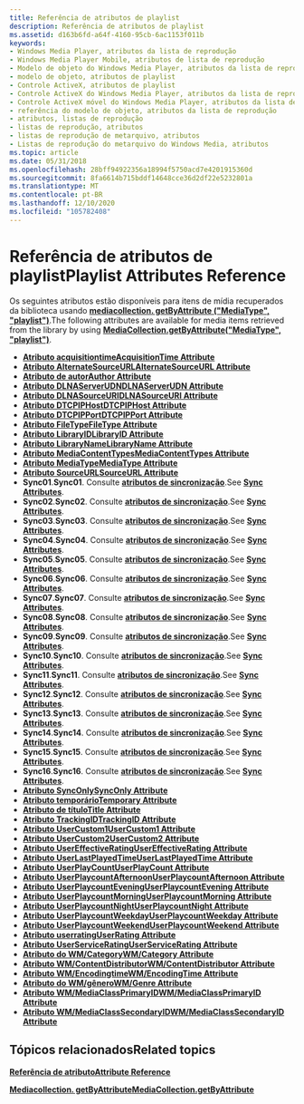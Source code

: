 ```yaml
---
title: Referência de atributos de playlist
description: Referência de atributos de playlist
ms.assetid: d163b6fd-a64f-4160-95cb-6ac1153f011b
keywords:
- Windows Media Player, atributos da lista de reprodução
- Windows Media Player Mobile, atributos de lista de reprodução
- Modelo de objeto do Windows Media Player, atributos da lista de reprodução
- modelo de objeto, atributos de playlist
- Controle ActiveX, atributos de playlist
- Controle ActiveX do Windows Media Player, atributos da lista de reprodução
- Controle ActiveX móvel do Windows Media Player, atributos da lista de reprodução
- referência do modelo de objeto, atributos da lista de reprodução
- atributos, listas de reprodução
- listas de reprodução, atributos
- listas de reprodução de metarquivo, atributos
- Listas de reprodução do metarquivo do Windows Media, atributos
ms.topic: article
ms.date: 05/31/2018
ms.openlocfilehash: 28bff94922356a18994f5750acd7e4201915360d
ms.sourcegitcommit: 8fa6614b715bddf14648cce36d2df22e5232801a
ms.translationtype: MT
ms.contentlocale: pt-BR
ms.lasthandoff: 12/10/2020
ms.locfileid: "105782408"
---
```

# <a name="playlist-attributes-reference"></a><span data-ttu-id="9334a-115">Referência de atributos de playlist</span><span class="sxs-lookup"><span data-stu-id="9334a-115">Playlist Attributes Reference</span></span>

<span data-ttu-id="9334a-116">Os seguintes atributos estão disponíveis para itens de mídia recuperados da biblioteca usando [**mediacollection. getByAttribute ("MediaType", "playlist")**](/windows/desktop/WMP/mediacollection-getbyattribute).</span><span class="sxs-lookup"><span data-stu-id="9334a-116">The following attributes are available for media items retrieved from the library by using [**MediaCollection.getByAttribute("MediaType", "playlist")**](/windows/desktop/WMP/mediacollection-getbyattribute).</span></span>

-   [<span data-ttu-id="9334a-117">**Atributo acquisitiontime**</span><span class="sxs-lookup"><span data-stu-id="9334a-117">**AcquisitionTime Attribute**</span></span>](acquisitiontime-attribute.md)
-   [<span data-ttu-id="9334a-118">**Atributo AlternateSourceURL**</span><span class="sxs-lookup"><span data-stu-id="9334a-118">**AlternateSourceURL Attribute**</span></span>](alternatesourceurl-attribute.md)
-   [<span data-ttu-id="9334a-119">**Atributo de autor**</span><span class="sxs-lookup"><span data-stu-id="9334a-119">**Author Attribute**</span></span>](author-attribute.md)
-   [<span data-ttu-id="9334a-120">**Atributo DLNAServerUDN**</span><span class="sxs-lookup"><span data-stu-id="9334a-120">**DLNAServerUDN Attribute**</span></span>](dlnaserverudn-attribute.md)
-   [<span data-ttu-id="9334a-121">**Atributo DLNASourceURI**</span><span class="sxs-lookup"><span data-stu-id="9334a-121">**DLNASourceURI Attribute**</span></span>](dlnasourceuri-attribute.md)
-   [<span data-ttu-id="9334a-122">**Atributo DTCPIPHost**</span><span class="sxs-lookup"><span data-stu-id="9334a-122">**DTCPIPHost Attribute**</span></span>](dtcpiphost-attribute.md)
-   [<span data-ttu-id="9334a-123">**Atributo DTCPIPPort**</span><span class="sxs-lookup"><span data-stu-id="9334a-123">**DTCPIPPort Attribute**</span></span>](dtcpipport-attribute.md)
-   [<span data-ttu-id="9334a-124">**Atributo FileType**</span><span class="sxs-lookup"><span data-stu-id="9334a-124">**FileType Attribute**</span></span>](filetype-attribute.md)
-   [<span data-ttu-id="9334a-125">**Atributo LibraryID**</span><span class="sxs-lookup"><span data-stu-id="9334a-125">**LibraryID Attribute**</span></span>](libraryid-attribute.md)
-   [<span data-ttu-id="9334a-126">**Atributo LibraryName**</span><span class="sxs-lookup"><span data-stu-id="9334a-126">**LibraryName Attribute**</span></span>](libraryname-attribute.md)
-   [<span data-ttu-id="9334a-127">**Atributo MediaContentTypes**</span><span class="sxs-lookup"><span data-stu-id="9334a-127">**MediaContentTypes Attribute**</span></span>](mediacontenttypes-attribute.md)
-   [<span data-ttu-id="9334a-128">**Atributo MediaType**</span><span class="sxs-lookup"><span data-stu-id="9334a-128">**MediaType Attribute**</span></span>](mediatype-attribute.md)
-   [<span data-ttu-id="9334a-129">**Atributo SourceURL**</span><span class="sxs-lookup"><span data-stu-id="9334a-129">**SourceURL Attribute**</span></span>](sourceurl-attribute.md)
-   <span data-ttu-id="9334a-130">**Sync01**.</span><span class="sxs-lookup"><span data-stu-id="9334a-130">**Sync01**.</span></span> <span data-ttu-id="9334a-131">Consulte [**atributos de sincronização**](sync-attributes.md).</span><span class="sxs-lookup"><span data-stu-id="9334a-131">See [**Sync Attributes**](sync-attributes.md).</span></span>
-   <span data-ttu-id="9334a-132">**Sync02**.</span><span class="sxs-lookup"><span data-stu-id="9334a-132">**Sync02**.</span></span> <span data-ttu-id="9334a-133">Consulte [**atributos de sincronização**](sync-attributes.md).</span><span class="sxs-lookup"><span data-stu-id="9334a-133">See [**Sync Attributes**](sync-attributes.md).</span></span>
-   <span data-ttu-id="9334a-134">**Sync03**.</span><span class="sxs-lookup"><span data-stu-id="9334a-134">**Sync03**.</span></span> <span data-ttu-id="9334a-135">Consulte [**atributos de sincronização**](sync-attributes.md).</span><span class="sxs-lookup"><span data-stu-id="9334a-135">See [**Sync Attributes**](sync-attributes.md).</span></span>
-   <span data-ttu-id="9334a-136">**Sync04**.</span><span class="sxs-lookup"><span data-stu-id="9334a-136">**Sync04**.</span></span> <span data-ttu-id="9334a-137">Consulte [**atributos de sincronização**](sync-attributes.md).</span><span class="sxs-lookup"><span data-stu-id="9334a-137">See [**Sync Attributes**](sync-attributes.md).</span></span>
-   <span data-ttu-id="9334a-138">**Sync05**.</span><span class="sxs-lookup"><span data-stu-id="9334a-138">**Sync05**.</span></span> <span data-ttu-id="9334a-139">Consulte [**atributos de sincronização**](sync-attributes.md).</span><span class="sxs-lookup"><span data-stu-id="9334a-139">See [**Sync Attributes**](sync-attributes.md).</span></span>
-   <span data-ttu-id="9334a-140">**Sync06**.</span><span class="sxs-lookup"><span data-stu-id="9334a-140">**Sync06**.</span></span> <span data-ttu-id="9334a-141">Consulte [**atributos de sincronização**](sync-attributes.md).</span><span class="sxs-lookup"><span data-stu-id="9334a-141">See [**Sync Attributes**](sync-attributes.md).</span></span>
-   <span data-ttu-id="9334a-142">**Sync07**.</span><span class="sxs-lookup"><span data-stu-id="9334a-142">**Sync07**.</span></span> <span data-ttu-id="9334a-143">Consulte [**atributos de sincronização**](sync-attributes.md).</span><span class="sxs-lookup"><span data-stu-id="9334a-143">See [**Sync Attributes**](sync-attributes.md).</span></span>
-   <span data-ttu-id="9334a-144">**Sync08**.</span><span class="sxs-lookup"><span data-stu-id="9334a-144">**Sync08**.</span></span> <span data-ttu-id="9334a-145">Consulte [**atributos de sincronização**](sync-attributes.md).</span><span class="sxs-lookup"><span data-stu-id="9334a-145">See [**Sync Attributes**](sync-attributes.md).</span></span>
-   <span data-ttu-id="9334a-146">**Sync09**.</span><span class="sxs-lookup"><span data-stu-id="9334a-146">**Sync09**.</span></span> <span data-ttu-id="9334a-147">Consulte [**atributos de sincronização**](sync-attributes.md).</span><span class="sxs-lookup"><span data-stu-id="9334a-147">See [**Sync Attributes**](sync-attributes.md).</span></span>
-   <span data-ttu-id="9334a-148">**Sync10**.</span><span class="sxs-lookup"><span data-stu-id="9334a-148">**Sync10**.</span></span> <span data-ttu-id="9334a-149">Consulte [**atributos de sincronização**](sync-attributes.md).</span><span class="sxs-lookup"><span data-stu-id="9334a-149">See [**Sync Attributes**](sync-attributes.md).</span></span>
-   <span data-ttu-id="9334a-150">**Sync11**.</span><span class="sxs-lookup"><span data-stu-id="9334a-150">**Sync11**.</span></span> <span data-ttu-id="9334a-151">Consulte [**atributos de sincronização**](sync-attributes.md).</span><span class="sxs-lookup"><span data-stu-id="9334a-151">See [**Sync Attributes**](sync-attributes.md).</span></span>
-   <span data-ttu-id="9334a-152">**Sync12**.</span><span class="sxs-lookup"><span data-stu-id="9334a-152">**Sync12**.</span></span> <span data-ttu-id="9334a-153">Consulte [**atributos de sincronização**](sync-attributes.md).</span><span class="sxs-lookup"><span data-stu-id="9334a-153">See [**Sync Attributes**](sync-attributes.md).</span></span>
-   <span data-ttu-id="9334a-154">**Sync13**.</span><span class="sxs-lookup"><span data-stu-id="9334a-154">**Sync13**.</span></span> <span data-ttu-id="9334a-155">Consulte [**atributos de sincronização**](sync-attributes.md).</span><span class="sxs-lookup"><span data-stu-id="9334a-155">See [**Sync Attributes**](sync-attributes.md).</span></span>
-   <span data-ttu-id="9334a-156">**Sync14**.</span><span class="sxs-lookup"><span data-stu-id="9334a-156">**Sync14**.</span></span> <span data-ttu-id="9334a-157">Consulte [**atributos de sincronização**](sync-attributes.md).</span><span class="sxs-lookup"><span data-stu-id="9334a-157">See [**Sync Attributes**](sync-attributes.md).</span></span>
-   <span data-ttu-id="9334a-158">**Sync15**.</span><span class="sxs-lookup"><span data-stu-id="9334a-158">**Sync15**.</span></span> <span data-ttu-id="9334a-159">Consulte [**atributos de sincronização**](sync-attributes.md).</span><span class="sxs-lookup"><span data-stu-id="9334a-159">See [**Sync Attributes**](sync-attributes.md).</span></span>
-   <span data-ttu-id="9334a-160">**Sync16**.</span><span class="sxs-lookup"><span data-stu-id="9334a-160">**Sync16**.</span></span> <span data-ttu-id="9334a-161">Consulte [**atributos de sincronização**](sync-attributes.md).</span><span class="sxs-lookup"><span data-stu-id="9334a-161">See [**Sync Attributes**](sync-attributes.md).</span></span>
-   [<span data-ttu-id="9334a-162">**Atributo SyncOnly**</span><span class="sxs-lookup"><span data-stu-id="9334a-162">**SyncOnly Attribute**</span></span>](synconly-attribute.md)
-   [<span data-ttu-id="9334a-163">**Atributo temporário**</span><span class="sxs-lookup"><span data-stu-id="9334a-163">**Temporary Attribute**</span></span>](temporary-attribute.md)
-   [<span data-ttu-id="9334a-164">**Atributo de título**</span><span class="sxs-lookup"><span data-stu-id="9334a-164">**Title Attribute**</span></span>](title-attribute.md)
-   [<span data-ttu-id="9334a-165">**Atributo TrackingID**</span><span class="sxs-lookup"><span data-stu-id="9334a-165">**TrackingID Attribute**</span></span>](trackingid-attribute.md)
-   [<span data-ttu-id="9334a-166">**Atributo UserCustom1**</span><span class="sxs-lookup"><span data-stu-id="9334a-166">**UserCustom1 Attribute**</span></span>](usercustom1-attribute.md)
-   [<span data-ttu-id="9334a-167">**Atributo UserCustom2**</span><span class="sxs-lookup"><span data-stu-id="9334a-167">**UserCustom2 Attribute**</span></span>](usercustom2-attribute.md)
-   [<span data-ttu-id="9334a-168">**Atributo UserEffectiveRating**</span><span class="sxs-lookup"><span data-stu-id="9334a-168">**UserEffectiveRating Attribute**</span></span>](usereffectiverating-attribute.md)
-   [<span data-ttu-id="9334a-169">**Atributo UserLastPlayedTime**</span><span class="sxs-lookup"><span data-stu-id="9334a-169">**UserLastPlayedTime Attribute**</span></span>](userlastplayedtime-attribute.md)
-   [<span data-ttu-id="9334a-170">**Atributo UserPlayCount**</span><span class="sxs-lookup"><span data-stu-id="9334a-170">**UserPlayCount Attribute**</span></span>](userplaycount-attribute.md)
-   [<span data-ttu-id="9334a-171">**Atributo UserPlaycountAfternoon**</span><span class="sxs-lookup"><span data-stu-id="9334a-171">**UserPlaycountAfternoon Attribute**</span></span>](userplaycountafternoon-attribute.md)
-   [<span data-ttu-id="9334a-172">**Atributo UserPlaycountEvening**</span><span class="sxs-lookup"><span data-stu-id="9334a-172">**UserPlaycountEvening Attribute**</span></span>](userplaycountevening-attribute.md)
-   [<span data-ttu-id="9334a-173">**Atributo UserPlaycountMorning**</span><span class="sxs-lookup"><span data-stu-id="9334a-173">**UserPlaycountMorning Attribute**</span></span>](userplaycountmorning-attribute.md)
-   [<span data-ttu-id="9334a-174">**Atributo UserPlaycountNight**</span><span class="sxs-lookup"><span data-stu-id="9334a-174">**UserPlaycountNight Attribute**</span></span>](userplaycountnight-attribute.md)
-   [<span data-ttu-id="9334a-175">**Atributo UserPlaycountWeekday**</span><span class="sxs-lookup"><span data-stu-id="9334a-175">**UserPlaycountWeekday Attribute**</span></span>](userplaycountweekday-attribute.md)
-   [<span data-ttu-id="9334a-176">**Atributo UserPlaycountWeekend**</span><span class="sxs-lookup"><span data-stu-id="9334a-176">**UserPlaycountWeekend Attribute**</span></span>](userplaycountweekend-attribute.md)
-   [<span data-ttu-id="9334a-177">**Atributo userrating**</span><span class="sxs-lookup"><span data-stu-id="9334a-177">**UserRating Attribute**</span></span>](userrating-attribute.md)
-   [<span data-ttu-id="9334a-178">**Atributo UserServiceRating**</span><span class="sxs-lookup"><span data-stu-id="9334a-178">**UserServiceRating Attribute**</span></span>](userservicerating-attribute.md)
-   [<span data-ttu-id="9334a-179">**Atributo do WM/Category**</span><span class="sxs-lookup"><span data-stu-id="9334a-179">**WM/Category Attribute**</span></span>](wm-category-attribute.md)
-   [<span data-ttu-id="9334a-180">**Atributo WM/ContentDistributor**</span><span class="sxs-lookup"><span data-stu-id="9334a-180">**WM/ContentDistributor Attribute**</span></span>](wm-contentdistributor-attribute.md)
-   [<span data-ttu-id="9334a-181">**Atributo WM/Encodingtime**</span><span class="sxs-lookup"><span data-stu-id="9334a-181">**WM/EncodingTime Attribute**</span></span>](wm-encodingtime-attribute.md)
-   [<span data-ttu-id="9334a-182">**Atributo do WM/gênero**</span><span class="sxs-lookup"><span data-stu-id="9334a-182">**WM/Genre Attribute**</span></span>](wm-genre-attribute.md)
-   [<span data-ttu-id="9334a-183">**Atributo WM/MediaClassPrimaryID**</span><span class="sxs-lookup"><span data-stu-id="9334a-183">**WM/MediaClassPrimaryID Attribute**</span></span>](wm-mediaclassprimaryid-attribute.md)
-   [<span data-ttu-id="9334a-184">**Atributo WM/MediaClassSecondaryID**</span><span class="sxs-lookup"><span data-stu-id="9334a-184">**WM/MediaClassSecondaryID Attribute**</span></span>](wm-mediaclasssecondaryid-attribute.md)

## <a name="related-topics"></a><span data-ttu-id="9334a-185">Tópicos relacionados</span><span class="sxs-lookup"><span data-stu-id="9334a-185">Related topics</span></span>

<dl> <dt>

[<span data-ttu-id="9334a-186">**Referência de atributo**</span><span class="sxs-lookup"><span data-stu-id="9334a-186">**Attribute Reference**</span></span>](attribute-reference.md)
</dt> <dt>

[<span data-ttu-id="9334a-187">**Mediacollection. getByAttribute**</span><span class="sxs-lookup"><span data-stu-id="9334a-187">**MediaCollection.getByAttribute**</span></span>](mediacollection-getbyattribute.md)
</dt> </dl>

 

 
